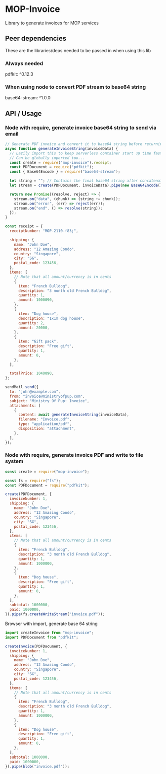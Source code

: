 # MOP-Invoice
Library to generate invoices for MOP services


## Peer dependencies
These are the libraries/deps needed to be passed in when using this lib

### Always needed
pdfkit: ^0.12.3

### When using node to convert PDF stream to base64 string
base64-stream: ^1.0.0


## API / Usage
### Node with require, generate invoice base64 string to send via email
```javascript
// Generate PDF invoice and convert it to base64 string before returning
async function generateInvoiceString(invoiceData) {
  // Lazily import this to keep serverless container start up time fast as this is not always used
  // Can be globally imported too...
  const create = require("mop-invoice").receipt;
  const PDFDocument = require("pdfkit");
  const { Base64Encode } = require("base64-stream");

  let string = ""; // Contains the final base64 string after concatenation
  let stream = create(PDFDocument, invoiceData).pipe(new Base64Encode());

  return new Promise((resolve, reject) => {
    stream.on("data", (chunk) => (string += chunk));
    stream.on("error", (err) => reject(err));
    stream.on("end", () => resolve(string));
  });
}

const receipt = {
  receiptNumber: "MOP-2110-f83j",

  shipping: {
    name: "John Doe",
    address: "12 Amazing Condo",
    country: "Singapore",
    city: "SG",
    postal_code: 123456,
  },
  items: [
    // Note that all amount/currency is in cents
    {
      item: "French Bulldog",
      description: "3 month old French Bulldog",
      quantity: 1,
      amount: 1000090,
    },
    {
      item: "Dog house",
      description: "1x1m dog house",
      quantity: 2,
      amount: 20000,
    },
    {
      item: "Gift pack",
      description: "Free gift",
      quantity: 1,
      amount: 0,
    },
  ],

  totalPrice: 1040090,
};

sendMail.send({
  to: "john@example.com",
  from: "invoice@ministryofpup.com",
  subject: "Ministry Of Pup: Invoice",
  attachments: [
    {
      content: await generateInvoiceString(invoiceData),
      filename: "Invoice.pdf",
      type: "application/pdf",
      disposition: "attachment",
    },
  ],
});
```


### Node with require, generate invoice PDF and write to file system
```javascript
const create = require("mop-invoice");

const fs = require("fs");
const PDFDocument = require("pdfkit");

create(PDFDocument, {
  invoiceNumber: 1,
  shipping: {
    name: "John Doe",
    address: "12 Amazing Condo",
    country: "Singapore",
    city: "SG",
    postal_code: 123456,
  },
  items: [
    // Note that all amount/currency is in cents
    {
      item: "French Bulldog",
      description: "3 month old French Bulldog",
      quantity: 1,
      amount: 1000000,
    },
    {
      item: "Dog house",
      description: "Free gift",
      quantity: 1,
      amount: 0,
    },
  ],
  subtotal: 1000000,
  paid: 1000000,
}).pipe(fs.createWriteStream("invoice.pdf"));
```


<!-- @todo -->
Browser with import, generate base 64 string
```javascript
import createInvoice from "mop-invoice";
import PDFDocument from "pdfkit";

createInvoice(PDFDocument, {
  invoiceNumber: 1,
  shipping: {
    name: "John Doe",
    address: "12 Amazing Condo",
    country: "Singapore",
    city: "SG",
    postal_code: 123456,
  },
  items: [
    // Note that all amount/currency is in cents
    {
      item: "French Bulldog",
      description: "3 month old French Bulldog",
      quantity: 1,
      amount: 1000000,
    },
    {
      item: "Dog house",
      description: "Free gift",
      quantity: 1,
      amount: 0,
    },
  ],
  subtotal: 1000000,
  paid: 1000000,
}).pipe(blob("invoice.pdf"));
```